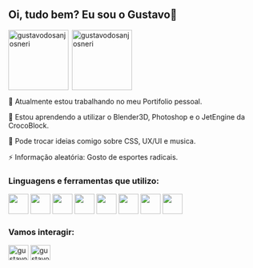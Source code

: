 <link rel="stylesheet" href="https://cdn.jsdelivr.net/gh/devicons/devicon@v2.15.1/devicon.min.css">
<link rel="stylesheet" href="https://i.icomoon.io/public/temp/435a684177/UntitledProject/style-svg.css">

<!---
Titulo do README
-->
<h2 align="Left">Oi, tudo bem? Eu sou o Gustavo🙂</h2>

<!---
Card de estatisticas
-->
<p><img align="left" src="https://github-readme-stats.vercel.app/api/top-langs?username=gustavodosanjosneri&show_icons=true&locale=en&layout=compact&theme=tokyonight&custom_title=Linguagens+que+mais+uso" alt="gustavodosanjosneri" height="120" width="auto"/></p>

<!---
Card de linguagens
-->
<p>&nbsp;<img align="center" src="https://github-readme-stats.vercel.app/api?username=gustavodosanjosneri&show_icons=true&locale=en&theme=tokyonight&include_all_commits=true&custom_title=Minhas+stats+no+Github" alt="gustavodosanjosneri" height="120" width="auto"
  padding="10px"/></p>

<!---
Aba do Sobre mim
-->
🔭 Atualmente estou trabalhando no meu Portifolio pessoal.

🌱 Estou aprendendo a utilizar o Blender3D, Photoshop e o JetEngine da CrocoBlock.

💬 Pode trocar ideias comigo sobre CSS, UX/UI e musica.

⚡ Informação aleatória: Gosto de esportes radicais.

<!---
Linguagens e ferramentas
-->
<h3 align="left">Linguagens e ferramentas que utilizo:</h3>
  <div class="icons">
    <img height="40" widht="40" src="https://cdn.jsdelivr.net/gh/devicons/devicon/icons/css3/css3-original.svg"/>
    <img height="40" widht="40" src="https://cdn.jsdelivr.net/gh/devicons/devicon/icons/html5/html5-original.svg"/>
    <img height="40" widht="40" src="https://cdn.jsdelivr.net/gh/devicons/devicon/icons/javascript/javascript-original.svg"/>
    <img height="40" widht="40" src="https://cdn.jsdelivr.net/gh/devicons/devicon/icons/wordpress/wordpress-plain.svg"/>
    <img height="40" widht="40" src="https://cdn.jsdelivr.net/gh/devicons/devicon/icons/woocommerce/woocommerce-original.svg"/>
    <img height="40" widht="40" src="https://cdn.jsdelivr.net/gh/devicons/devicon/icons/photoshop/photoshop-plain.svg"/>
    <img height="40" widht="40" src="https://cdn.jsdelivr.net/gh/devicons/devicon/icons/python/python-original.svg"/>
    <img height="40" widht="40" src="https://cdn.jsdelivr.net/gh/devicons/devicon/icons/blender/blender-original.svg"/>
  </div>
  
<!---
Icons de interação
-->
<h3 align="left">Vamos interagir:</h3>
<p align="left">
<a href="https://linkedin.com/in/gustavo-dos-anjos-neri-ab3284207" target="blank"><img align="center" src="https://raw.githubusercontent.com/rahuldkjain/github-profile-readme-generator/master/src/images/icons/Social/linked-in-alt.svg" alt="gustavo-dos-anjos-neri-ab3284207" height="30" width="40" /></a>
<a href="https://instagram.com/gustavodosanj0s" target="blank"><img align="center" src="https://raw.githubusercontent.com/rahuldkjain/github-profile-readme-generator/master/src/images/icons/Social/whatsapp.svg" alt="gustavodosanj0s" height="30" width="40" /></a>
